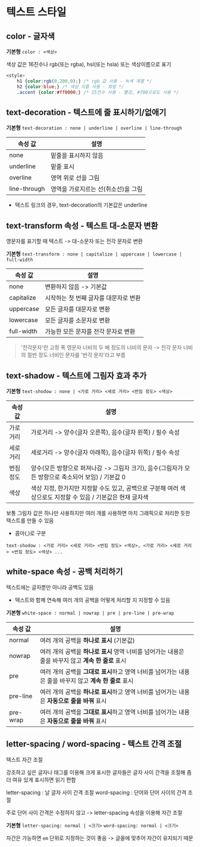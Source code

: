 # 텍스트 스타일

## color - 글자색

**기본형** `color : <색상>`

색상 값은 16진수나 rgb(또는 rgba), hsl(또는 hsla) 또는 색상이름으로 표기

```css
<style>
    h1 {color:rgb(0,200,0);} /* rgb 값 사용 - 녹색 계열 */
    h2 {color:blue;} /* 색상 이름 사용 - 파랑 */
    .accent {color:#ff0000;} /* 15진수 사용 - 빨강, #f00으로도 사용 */
```

## text-decoration - 텍스트에 줄 표시하기/없애기

**기본형** `text-decoration : none | underline | overline | line-through`

| 속성 값 | 설명 |
| ---- | ---- |
| none | 밑줄을 표시하지 않음 |
| underline | 밑줄 표시 |
| overline | 영역 위로 선을 그림 |
| line-through | 영역을 가로지르는 선(취소선)을 그림 |

- 텍스트 링크의 경우, text-decoration의 기본값은 underline

## text-transform 속성 - 텍스트 대-소문자 변환

영문자를 표기할 때
텍스트 -> 대-소문자 또는 전각 문자로 변환

**기본형** `text-transform : none | capitalize | uppercase | lowercase | full-width`

| 속성 값 | 설명 |
| ---- | ---- |
| none | 변환하지 않음 -> 기본값
| capitalize | 시작하는 첫 번째 글자를 대문자로 변환 |
| uppercase | 모든 글자를 대문자로 변환
| lowercase | 모든 글자를 소문자로 변환 |
| full-width | 가능한 모든 문자를 전각 문자로 변환 |

> '전각문자'란 고정 폭 영문자 너비의 두 배 정도의 너비의 문자
-> 전각 문자 너비의 절반 정도 너비인 문자를 '반각 문자'라고 부름

## text-shadow - 텍스트에 그림자 효과 추가

**기본형** `text-shodow : none | <가로 거리> <세로 거리> <번짐 정도> <색상>`

| 속성 값 | 설명 |
| ---- | ---- |
| 가로 거리 | 가로거리 -> 양수(글자 오른쪽), 음수(글자 왼쪽) / 필수 속성 |
| 세로 거리 | 세로거리 -> 양수(글자 아래쪽), 음수(글자 위쪽) / 필수 속성 |
| 번짐 정도 | 양수(모든 방향으로 퍼져나감 -> 그림자 크기), 음수(그림자가 모든 방향으로 축소되어 보임) / 기본값 0 |
| 색상 | 색상 지정, 한가지만 지정할 수도 있고, 공백으로 구분해 여러 색상으로도 지정할 수 있음 / 기본값은 현재 글자색 |

보통 그림자 값은 하나만 사용하지만 여러 개를 사용하면 마치 그래픽으로 처리한 듯한 텍스트를 만들 수 있음 

- 콤마(,)로 구분

`text-shodow : <가로 거리> <세로 거리> <번짐 정도> <색상>, <가로 거리> <세로 거리> <번짐 정도> <색상> ...`

## white-space 속성 - 공백 처리하기

텍스트에는 글자뿐만 아니라 공백도 있음
- 텍스트와 함꼐 연속해 여러 개의 공백을 어떻게 처리할 지 지정할 수 있음

**기본형** `white-space : normal | nowrap | pre | pre-line | pre-wrap`

| 속성 값 | 설명 |
| ---- | ---- |
| normal | 여러 개의 공백을 **하나로 표시** (기본값) |
| nowrap | 여러 개의 공백을 **하나로 표시** 영역 너비를 넘어가는 내용은 줄을 바꾸지 않고 **계속 한 줄로** 표시 |
| pre | 여러 개의 공백을 **그대로 표시**하고 영역 너비를 넘어가는 내용은 줄을 바꾸지 않고 **계속 한 줄로** 표시 |
| pre-line | 여러 개의 공백을 **하나로 표시**하고 영역 너비를 넘어가는 내용은 **자동으로 줄을 바꿔** 표시 |
| pre-wrap | 여러 개의 공백을 **그대로 표시**하고 영역 너비를 넘어가는 내용은 **자동으로 줄을 바꿔** 표시 |

##  letter-spacing / word-spacing - 텍스트 간격 조절

텍스트 자간 조절

강조하고 싶은 글자나 <hn> 태그를 이용해 크게 표시한 글자들은 글자 사이 간격을 조절해 좀 더 여유 있게 표시하면 읽기 편함

letter-spacing : 날 글자 사이 간격 조절
word-spacing : 단어와 단어 사이의 간격 조절

주로 단어 사이 간격은 수정하지 않고 -> letter-spacing 속성을 이용해 자간 조절

**기본형**
`letter-spacing: normal | <크기>`
`word-spacing: normal | <크기>`

자간은 가능하면 `em` 단위로 지정하는 것이 좋음 -> 글꼴에 맞추어 자간이 유지되기 때문



